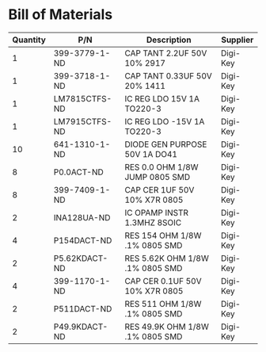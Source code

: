 # Bill of Materials

| Quantity | P/N           | Description                     | Supplier |
|----------|---------------|---------------------------------|----------|
| 1        | 399-3779-1-ND | CAP TANT 2.2UF 50V 10% 2917     | Digi-Key |
| 1        | 399-3718-1-ND | CAP TANT 0.33UF 50V 20% 1411    | Digi-Key |
| 1        | LM7815CTFS-ND | IC REG LDO 15V 1A TO220-3       | Digi-Key |
| 1        | LM7915CTFS-ND | IC REG LDO -15V 1A TO220-3      | Digi-Key |
| 10       | 641-1310-1-ND | DIODE GEN PURPOSE 50V 1A DO41   | Digi-Key |
| 8        | P0.0ACT-ND    | RES 0.0 OHM 1/8W JUMP 0805 SMD  | Digi-Key |
| 8        | 399-7409-1-ND | CAP CER 1UF 50V 10% X7R 0805    | Digi-Key |
| 2        | INA128UA-ND   | IC OPAMP INSTR 1.3MHZ 8SOIC     | Digi-Key |
| 4        | P154DACT-ND   | RES 154 OHM 1/8W .1% 0805 SMD   | Digi-Key |
| 2        | P5.62KDACT-ND | RES 5.62K OHM 1/8W .1% 0805 SMD | Digi-Key |
| 4        | 399-1170-1-ND | CAP CER 0.1UF 50V 10% X7R 0805  | Digi-Key |
| 2        | P511DACT-ND   | RES 511 OHM 1/8W .1% 0805 SMD   | Digi-Key |
| 2        | P49.9KDACT-ND | RES 49.9K OHM 1/8W .1% 0805 SMD | Digi-Key |
